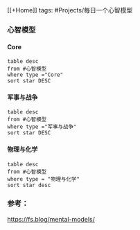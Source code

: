 
[[+Home]]
tags: #Projects/每日一个心智模型 


### 心智模型

#### Core
```dataview
table desc 
from #心智模型 
where type ="Core" 
sort star DESC
```


#### 军事与战争
```dataview
table desc 
from #心智模型 
where type ="军事与战争"
sort star DESC
```


#### 物理与化学
```dataview
table desc
from #心智模型 
where type = "物理与化学" 
sort star desc
```






### 参考：
https://fs.blog/mental-models/